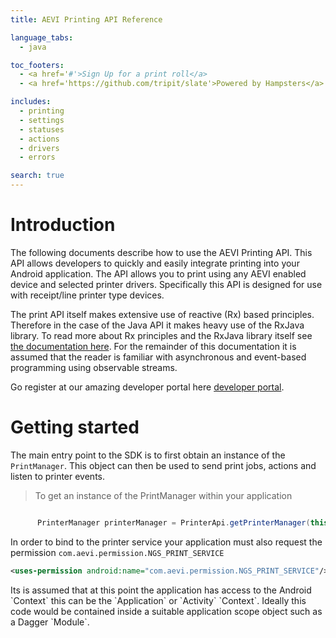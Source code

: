 ```yaml
---
title: AEVI Printing API Reference

language_tabs:
  - java

toc_footers:
  - <a href='#'>Sign Up for a print roll</a>
  - <a href='https://github.com/tripit/slate'>Powered by Hampsters</a>

includes:
  - printing
  - settings
  - statuses
  - actions
  - drivers
  - errors

search: true
---
```


# Introduction

The following documents describe how to use the AEVI Printing API. This API allows developers to quickly and easily integrate printing into your Android application. The API allows you to print using any AEVI enabled device and selected printer drivers. Specifically this API is designed for use with receipt/line printer type devices.

The print API itself makes extensive use of reactive (Rx) based principles. Therefore in the case of the Java API it makes heavy use of the RxJava library. To read more about Rx principles and the RxJava library itself see [the documentation here](https://github.com/ReactiveX/RxJava). For the remainder of this documentation it is assumed that the reader is familiar with asynchronous and event-based programming using observable streams.

Go register at our amazing developer portal here [developer portal](https://developer.aevi.com/).

# Getting started

The main entry point to the SDK is to first obtain an instance of the `PrintManager`. This object can then be used to send print jobs, actions and listen to printer events.

> To get an instance of the PrintManager within your application

```java

      PrinterManager printerManager = PrinterApi.getPrinterManager(this);

```

In order to bind to the printer service your application must also request the permission `com.aevi.permission.NGS_PRINT_SERVICE`

```xml
<uses-permission android:name="com.aevi.permission.NGS_PRINT_SERVICE"/>
```

<aside class="notice">
Its is assumed that at this point the application has access to the Android `Context` this can be the `Application` or `Activity` `Context`. Ideally this code would be contained inside a suitable application scope object such as a Dagger `Module`.
</aside>
